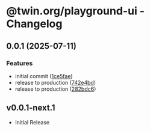 # @twin.org/playground-ui - Changelog

## 0.0.1 (2025-07-11)

### Features

- initial commit ([1ce5fae](https://github.com/twinfoundation/playground/commit/1ce5faeedfa7b2711f376f622f18083919f983d8))
- release to production ([742e4bd](https://github.com/twinfoundation/playground/commit/742e4bdf6fe659b6a8de3a52ab722c393ad0a328))
- release to production ([282bdc6](https://github.com/twinfoundation/playground/commit/282bdc64ef2591bad82da25b282fb23cf971124b))

## v0.0.1-next.1

- Initial Release
